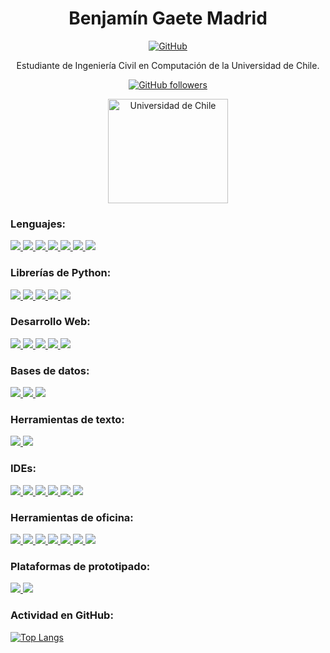 <div align="center"><h1>Benjamín Gaete Madrid</h1></div>

<div align="center">

  [![GitHub](https://img.shields.io/badge/GitHub-100000?style=for-the-badge&logo=github&logoColor=white)](https://github.com/GMBenjamin)

  <p>Estudiante de Ingeniería Civil en Computación de la Universidad de Chile.</p>

[![GitHub followers](https://img.shields.io/github/followers/GMBenjamin?style=social)](https://github.com/GMBenjamin?tab=followers)

  <a href="https://www.uchile.cl" target="_blank" rel="noreferrer"> <img src="https://cecla.uchile.cl/wp-content/uploads/2014/07/universidad-de-chile-logo-2.jpg" alt="Universidad de Chile" width="192" height="167"/> </a>

</div>

### Lenguajes:
<p>
<a href="https://www.python.org" target="_blank" rel="noreferrer">
<img src="https://img.shields.io/badge/Python-3776AB?style=for-the-badge&logo=python&logoColor=white">
</a>
<a href="https://octave.org/" target="_blank" rel="noreferrer">
<img src="https://img.shields.io/badge/Octave-0790C0?style=for-the-badge&logo=octave&logoColor=white">
</a>
<a href="https://gcc.gnu.org/" target="_blank" rel="noreferrer">
<img src="https://img.shields.io/badge/C-00599C?style=for-the-badge&logo=c&logoColor=white">
</a>
<a href="https://www.scala-lang.org/" target="_blank" rel="noreferrer">
<img src="https://img.shields.io/badge/Scala-DC322F.svg?style=for-the-badge&logo=Scala&logoColor=white">
</a>
<a href="https://isocpp.org/" target="_blank" rel="noreferrer">
<img src="https://img.shields.io/badge/c++-%2300599C.svg?style=for-the-badge&logo=c%2B%2B&logoColor=white">
</a>
<a href="https://racket-lang.org/" target="_blank" rel="noreferrer">
<img src="https://img.shields.io/badge/Racket-9F1D20.svg?style=for-the-badge&logo=Racket&logoColor=white">
</a>
<a href="https://www.haskell.org/" target="_blank" rel="noreferrer">
<img src="https://img.shields.io/badge/haskell-5D4F85.svg?style=for-the-badge&logo=haskell&logoColor=white">
</a>
</p>

### Librerías de Python:
<p>
<a href="https://numpy.org/" target="_blank" rel="noreferrer">
<img src="https://img.shields.io/badge/NumPy-013243.svg?style=for-the-badge&logo=NumPy&logoColor=white">
</a>
<a href="https://pandas.pydata.org/" target="_blank" rel="noreferrer">
<img src="https://img.shields.io/badge/pandas-150458.svg?style=for-the-badge&logo=pandas&logoColor=white">
</a>
<a href="https://matplotlib.org/" target="_blank" rel="noreferrer">
<img src="https://img.shields.io/badge/Matplotlib-%23ffffff.svg?style=for-the-badge&logo=Matplotlib&logoColor=black">
</a>
<a href="https://scikit-learn.org/stable/" target="_blank" rel="noreferrer">
<img src="https://img.shields.io/badge/scikit--learn-%23F7931E.svg?style=for-the-badge&logo=scikit-learn&logoColor=white">
</a>
<a href="https://spark.apache.org/docs/latest/api/python/index.html" target="_blank" rel="noreferrer">
<img src="https://img.shields.io/badge/PySpark-E25A1C?style=for-the-badge&logo=apachespark&logoColor=white">
</a>
</p>

### Desarrollo Web:
<p>
<a href="https://www.w3.org/" target="_blank" rel="noreferrer">
<img src="https://img.shields.io/badge/HTML5-E34F26.svg?style=for-the-badge&logo=HTML5&logoColor=white">
</a>
<a href="https://www.w3.org/Style/CSS/" target="_blank" rel="noreferrer">
<img src="https://img.shields.io/badge/CSS3-1572B6.svg?style=for-the-badge&logo=CSS3&logoColor=white">
</a>
<a href="https://www.javascript.com/" target="_blank" rel="noreferrer">
<img src="https://img.shields.io/badge/JavaScript-F7DF1E.svg?style=for-the-badge&logo=JavaScript&logoColor=black">
</a>
<a href="https://flask.palletsprojects.com/en/3.0.x/" target="_blank" rel="noreferrer">
<img src="https://img.shields.io/badge/Flask-000000.svg?style=for-the-badge&logo=Flask&logoColor=white">
</a>
<a href="https://www.djangoproject.com/" target="_blank" rel="noreferrer">
<img src="https://img.shields.io/badge/django-%23092E20.svg?style=for-the-badge&logo=django&logoColor=white">
</a>
</p>

### Bases de datos:
<p>
<a href="https://www.postgresql.org/" target="_blank" rel="noreferrer">
<img src="https://img.shields.io/badge/PostgreSQL-4169E1.svg?style=for-the-badge&logo=PostgreSQL&logoColor=white">
</a>
<a href="https://www.microsoft.com/en-us/sql-server/sql-server-2022" target="_blank" rel="noreferrer">
<img src="https://img.shields.io/badge/Microsoft%20SQL%20Server-CC2927.svg?style=for-the-badge&logo=Microsoft-SQL-Server&logoColor=white">
</a>
<a href="https://www.databricks.com/" target="_blank" rel="noreferrer">
<img src="https://img.shields.io/badge/Azure%20Databricks-FF3621.svg?style=for-the-badge&logo=databricks&logoColor=white">
</a>
</p>

### Herramientas de texto:

<p>
<a href="https://www.overleaf.com" target="_blank" rel="noreferrer">
<img src="https://img.shields.io/badge/Overleaf-47A141.svg?style=for-the-badge&logo=Overleaf&logoColor=white">
</a>
<a href="https://daringfireball.net/projects/markdown/" target="_blank" rel="noreferrer">
<img src="https://img.shields.io/badge/Markdown-000000.svg?style=for-the-badge&logo=Markdown&logoColor=white">
</a>
</p>

### IDEs:

<p>
<a href="https://colab.research.google.com/" target="_blank" rel="noreferrer">
<img src="https://img.shields.io/badge/Google%20Colab-F9AB00.svg?style=for-the-badge&logo=Google-Colab&logoColor=white">
</a>
<a href="https://notepad-plus-plus.org/" target="_blank" rel="noreferrer">
<img src="https://img.shields.io/badge/Notepad++-90E59A.svg?style=for-the-badge&logo=Notepadplusplus&logoColor=black">
</a>
<a href="https://www.jetbrains.com/pycharm/" target="_blank" rel="noreferrer">
<img src="https://img.shields.io/badge/PyCharm-000000.svg?style=for-the-badge&logo=PyCharm&logoColor=white">
</a>
<a href="https://www.jetbrains.com/idea/" target="_blank" rel="noreferrer">
<img src="https://img.shields.io/badge/IntelliJ%20IDEA-000000.svg?style=for-the-badge&logo=IntelliJ-IDEA&logoColor=white">
</a>
<a href="https://jupyter.org/" target="_blank" rel="noreferrer">
<img src="https://img.shields.io/badge/jupyter-%23F37626.svg?style=for-the-badge&logo=jupyter&logoColor=white">
</a>
<a href="https://www.jetbrains.com/clion/" target="_blank" rel="noreferrer">
<img src="https://img.shields.io/badge/CLion-000000.svg?style=for-the-badge&logo=CLion&logoColor=white">
</a>
</p>

### Herramientas de oficina:

<p>
<a href="https://www.microsoft.com/en-us/microsoft-365" target="_blank" rel="noreferrer">
<img src="https://img.shields.io/badge/Microsoft%20Word-2B579A.svg?style=for-the-badge&logo=Microsoft-Word&logoColor=white">
</a>
<a href="https://www.google.com/intl/en-419_cl/docs/about/" target="_blank" rel="noreferrer">
<img src="https://img.shields.io/badge/Google%20Docs-4285F4.svg?style=for-the-badge&logo=Google-Docs&logoColor=white">
</a>
<a href="https://www.microsoft.com/en-us/microsoft-365" target="_blank" rel="noreferrer">
<img src="https://img.shields.io/badge/Microsoft%20PowerPoint-B7472A.svg?style=for-the-badge&logo=Microsoft-PowerPoint&logoColor=white">
</a>
<a href="https://www.google.com/intl/en-419/slides/about/" target="_blank" rel="noreferrer">
<img src="https://img.shields.io/badge/Google%20Slides-FBBC04.svg?style=for-the-badge&logo=Google-Slides&logoColor=black">
</a>
<a href="https://www.microsoft.com/en-us/microsoft-365" target="_blank" rel="noreferrer">
<img src="https://img.shields.io/badge/Microsoft%20Excel-217346.svg?style=for-the-badge&logo=Microsoft-Excel&logoColor=white">
</a>
<a href="https://www.google.com/intl/en-419/sheets/about/" target="_blank" rel="noreferrer">
<img src="https://img.shields.io/badge/Google%20Sheets-34A853.svg?style=for-the-badge&logo=Google-Sheets&logoColor=white">
</a>
<a href="https://powerbi.microsoft.com/en-us/desktop/" target="_blank" rel="noreferrer">
<img src="https://img.shields.io/badge/Power%20BI-F2C811.svg?style=for-the-badge&logo=Power-BI&logoColor=black">
</a>
</p>

### Plataformas de prototipado:

<p>
<a href="https://www.arduino.cc/" target="_blank" rel="noreferrer">
<img src="https://img.shields.io/badge/Arduino-00979D.svg?style=for-the-badge&logo=Arduino&logoColor=white">
</a>
<a href="https://www.espressif.com/" target="_blank" rel="noreferrer">
<img src="https://img.shields.io/badge/Espressif-E7352C.svg?style=for-the-badge&logo=Espressif&logoColor=white">
</a>
</p>

### Actividad en GitHub:

[![Top Langs](https://github-readme-stats.vercel.app/api/top-langs/?username=GMBenjamin&layout=compact)](https://github.com/GMBenjamin?tab=repositories)
